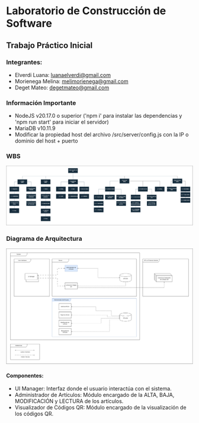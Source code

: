 # Laboratorio de Construcción de Software
## Trabajo Práctico Inicial
### Integrantes:
- Elverdi Luana: luanaelverdi@gmail.com
- Morienega Melina: melimorienega@gmail.com
- Deget Mateo: degetmateo@gmail.com


### Información Importante
 - NodeJS v20.17.0 o superior ('npm i' para instalar las dependencias y 'npm run start' para iniciar el servidor)
 - MariaDB v10.11.9
 - Modificar la propiedad host del archivo /src/server/config.js con la IP o dominio del host + puerto

### WBS

![WBS](https://github.com/luanaelverdi/TPInicialLabo/blob/entregable/assets/diagrama_wbs.png)

### Diagrama de Arquitectura

![Architecture Diagram](https://github.com/luanaelverdi/TPInicialLabo/blob/main/assets/diagrama_arquitectura.png)

#### Componentes:
 - UI Manager: Interfaz donde el usuario interactúa con el sistema.
 - Administrador de Artículos: Módulo encargado de la ALTA, BAJA, MODIFICACIÓN y LECTURA de los artículos.
 - Visualizador de Códigos QR: Módulo encargado de la visualización de los códigos QR.
